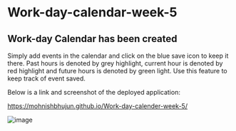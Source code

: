 # Work-day-calendar-week-5

## Work-day Calendar has been created

Simply add events in the calendar and click on the blue save icon to keep it there. Past hours is denoted by grey highlight, current hour is denoted by red highlight and future hours is denoted by green light. Use this feature to keep track of event saved.

Below is a link and screenshot of the deployed application:

https://mohnishbhujun.github.io/Work-day-calender-week-5/

![image](https://github.com/MohnishBhujun/Work-day-calender-week-5/assets/149837818/a93895fa-5294-44b1-b996-d1022ed113fd)
